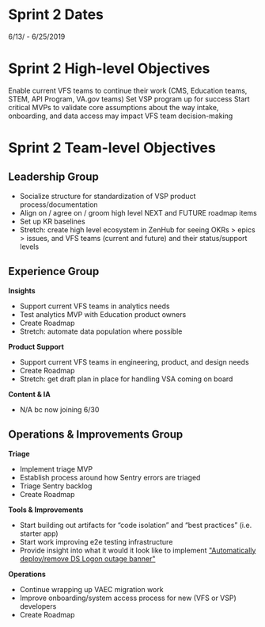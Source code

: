 # Sprint 2 Dates
6/13/ - 6/25/2019

# Sprint 2 High-level Objectives
Enable current VFS teams to continue their work (CMS, Education teams, STEM, API Program, VA.gov teams)
Set VSP program up for success
Start critical MVPs to validate core assumptions about the way intake, onboarding, and data access may impact VFS team decision-making

# Sprint 2 Team-level Objectives

## Leadership Group

*   Socialize structure for standardization of VSP product process/documentation
*   Align on / agree on / groom high level NEXT and FUTURE roadmap items
*   Set up KR baselines
*   Stretch: create high level ecosystem in ZenHub for seeing OKRs > epics > issues, and VFS teams (current and future) and their status/support levels

## Experience Group

**Insights**
*   Support current VFS teams in analytics needs
*   Test analytics MVP with Education product owners
*   Create Roadmap
*   Stretch: automate data population where possible

**Product Support**
*   Support current VFS teams in engineering, product, and design needs
*   Create Roadmap
*   Stretch: get draft plan in place for handling VSA coming on board

**Content & IA**
*   N/A bc now joining 6/30

## Operations & Improvements Group

**Triage**
*   Implement triage MVP
*   Establish process around how Sentry errors are triaged
*   Triage Sentry backlog
*   Create Roadmap

**Tools & Improvements**
*   Start building out artifacts for “code isolation” and “best practices” (i.e. starter app)
*   Start work improving e2e testing infrastructure
*   Provide insight into what it would it look like to implement ["Automatically deploy/remove DS Logon outage banner"](https://app.zenhub.com/workspaces/vsp-5cedc9cce6e3335dc5a49fc4/issues/department-of-veterans-affairs/va.gov-team/180)

**Operations**
*   Continue wrapping up VAEC migration work
*   Improve onboarding/system access process for new (VFS or VSP) developers
*   Create Roadmap
